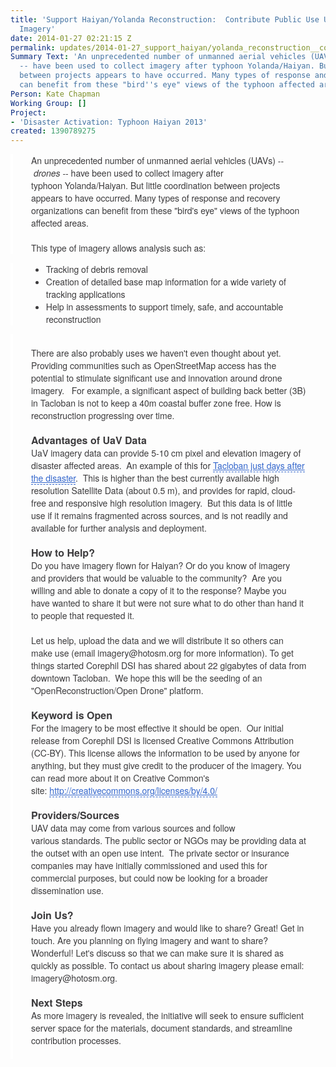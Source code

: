 ```yaml
---
title: 'Support Haiyan/Yolanda Reconstruction:  Contribute Public Use UaV (Drone)
  Imagery'
date: 2014-01-27 02:21:15 Z
permalink: updates/2014-01-27_support_haiyan/yolanda_reconstruction__contribute_public_use_uav_(drone)_imagery
Summary Text: 'An unprecedented number of unmanned aerial vehicles (UAVs) -- drones
  -- have been used to collect imagery after typhoon Yolanda/Haiyan. But little coordination
  between projects appears to have occurred. Many types of response and recovery organizations
  can benefit from these "bird''s eye" views of the typhoon affected areas. '
Person: Kate Chapman
Working Group: []
Project:
- 'Disaster Activation: Typhoon Haiyan 2013'
created: 1390789275
---
```


<div id="magicdomid5" class="ace-line gutter-author-p-10108 emptyGutter" style="padding-right: 30px; padding-left: 29px; -webkit-tap-highlight-color: rgba(0, 0, 0, 0); border-left-width: 4px; border-left-style: solid; border-left-color: #ffffff; opacity: 1; -webkit-transition: opacity 100ms ease-out; transition: opacity 100ms ease-out; color: #3b3a3c; font-family: 'Helvetica Neue', Helvetica, Arial, sans-serif; font-size: 14px; line-height: 20px;"><span class="author-p-102297" style="padding-top: 3px; padding-bottom: 3px; -webkit-tap-highlight-color: rgba(0, 0, 0, 0); cursor: auto;">An</span><span class="author-p-10108" style="padding-top: 3px; padding-bottom: 3px; -webkit-tap-highlight-color: rgba(0, 0, 0, 0); cursor: auto;">&nbsp;unprecedented&nbsp;</span><span class="author-p-11617" style="padding-top: 3px; padding-bottom: 3px; -webkit-tap-highlight-color: rgba(0, 0, 0, 0); cursor: auto;">number</span><span class="author-p-10108" style="padding-top: 3px; padding-bottom: 3px; -webkit-tap-highlight-color: rgba(0, 0, 0, 0); cursor: auto;">&nbsp;of unma</span><span class="author-p-100654" style="padding-top: 3px; padding-bottom: 3px; -webkit-tap-highlight-color: rgba(0, 0, 0, 0); cursor: auto;">nn</span><span class="author-p-10108" style="padding-top: 3px; padding-bottom: 3px; -webkit-tap-highlight-color: rgba(0, 0, 0, 0); cursor: auto;">ed aerial vehicles (UAVs)&nbsp;</span><span class="author-p-102297" style="padding-top: 3px; padding-bottom: 3px; -webkit-tap-highlight-color: rgba(0, 0, 0, 0); cursor: auto;">--&nbsp;</span><span class="author-p-102297 i" style="padding-top: 3px; padding-bottom: 3px; -webkit-tap-highlight-color: rgba(0, 0, 0, 0); cursor: auto;"><em style="-webkit-tap-highlight-color: rgba(0, 0, 0, 0);">drones</em></span><span class="author-p-102297" style="padding-top: 3px; padding-bottom: 3px; -webkit-tap-highlight-color: rgba(0, 0, 0, 0); cursor: auto;">&nbsp;--&nbsp;</span><span class="author-p-10108" style="padding-top: 3px; padding-bottom: 3px; -webkit-tap-highlight-color: rgba(0, 0, 0, 0); cursor: auto;">have been used to collect imagery after typhoon&nbsp;</span><span class="author-p-59703" style="padding-top: 3px; padding-bottom: 3px; -webkit-tap-highlight-color: rgba(0, 0, 0, 0); cursor: auto;">Yolanda/</span><span class="author-p-10108" style="padding-top: 3px; padding-bottom: 3px; -webkit-tap-highlight-color: rgba(0, 0, 0, 0); cursor: auto;">Haiyan.&nbsp;</span><span class="author-p-102297" style="padding-top: 3px; padding-bottom: 3px; -webkit-tap-highlight-color: rgba(0, 0, 0, 0); cursor: auto;">But l</span><span class="author-p-10108" style="padding-top: 3px; padding-bottom: 3px; -webkit-tap-highlight-color: rgba(0, 0, 0, 0); cursor: auto;">ittle coordination between projects appears to have occurred. Many types of response and recovery organizations can benefit from these "bird's eye" views of the typhoon affected areas.&nbsp;</span></div><div id="magicdomid6" class="ace-line longKeep gutter-noauthor" style="padding-right: 30px; padding-left: 29px; -webkit-tap-highlight-color: rgba(0, 0, 0, 0); border-left-width: 4px; border-left-style: solid; border-left-color: #ffffff; opacity: 1; -webkit-transition: opacity 100ms ease-out; transition: opacity 100ms ease-out; color: #3b3a3c; font-family: 'Helvetica Neue', Helvetica, Arial, sans-serif; font-size: 14px; line-height: 20px;">&nbsp;</div><div id="magicdomid7" class="ace-line gutter-author-p-10108 emptyGutter" style="padding-right: 30px; padding-left: 29px; -webkit-tap-highlight-color: rgba(0, 0, 0, 0); border-left-width: 4px; border-left-style: solid; border-left-color: #ffffff; opacity: 1; -webkit-transition: opacity 100ms ease-out; transition: opacity 100ms ease-out; color: #3b3a3c; font-family: 'Helvetica Neue', Helvetica, Arial, sans-serif; font-size: 14px; line-height: 20px;"><span class="author-p-10108" style="padding-top: 3px; padding-bottom: 3px; -webkit-tap-highlight-color: rgba(0, 0, 0, 0); cursor: auto;">This type of imagery allows analysis such as:</span></div><div id="magicdomid9" class="ace-line gutter-author-p-10108 emptyGutter" style="padding-right: 30px; padding-left: 29px; -webkit-tap-highlight-color: rgba(0, 0, 0, 0); border-left-width: 4px; border-left-style: solid; border-left-color: #ffffff; opacity: 1; -webkit-transition: opacity 100ms ease-out; transition: opacity 100ms ease-out; color: #3b3a3c; font-family: 'Helvetica Neue', Helvetica, Arial, sans-serif; font-size: 14px; line-height: 20px;"><ul><li>Tracking of debris removal</li><li><span class="author-p-10108" style="padding-top: 3px; padding-bottom: 3px; -webkit-tap-highlight-color: rgba(0, 0, 0, 0); cursor: auto;">Creation of detailed base map information</span><span class="author-p-102297" style="padding-top: 3px; padding-bottom: 3px; -webkit-tap-highlight-color: rgba(0, 0, 0, 0); cursor: auto;">&nbsp;for a wide variety of tracking applications</span></li><li><span class="author-p-10108" style="padding-top: 3px; padding-bottom: 3px; -webkit-tap-highlight-color: rgba(0, 0, 0, 0); cursor: auto;">Help in assessments</span><span class="author-p-102297" style="padding-top: 3px; padding-bottom: 3px; -webkit-tap-highlight-color: rgba(0, 0, 0, 0); cursor: auto;">&nbsp;to support timely, safe, and accountable reconstruction</span></li></ul></div><div id="magicdomid12" class="ace-line longKeep gutter-noauthor" style="padding-right: 30px; padding-left: 29px; -webkit-tap-highlight-color: rgba(0, 0, 0, 0); border-left-width: 4px; border-left-style: solid; border-left-color: #ffffff; opacity: 1; -webkit-transition: opacity 100ms ease-out; transition: opacity 100ms ease-out; color: #3b3a3c; font-family: 'Helvetica Neue', Helvetica, Arial, sans-serif; font-size: 14px; line-height: 20px;">&nbsp;</div><div id="magicdomid13" class="ace-line gutter-author-p-102297 emptyGutter" style="padding-right: 30px; padding-left: 29px; -webkit-tap-highlight-color: rgba(0, 0, 0, 0); border-left-width: 4px; border-left-style: solid; border-left-color: #ffffff; opacity: 1; -webkit-transition: opacity 100ms ease-out; transition: opacity 100ms ease-out; color: #3b3a3c; font-family: 'Helvetica Neue', Helvetica, Arial, sans-serif; font-size: 14px; line-height: 20px;"><span class="author-p-10108" style="padding-top: 3px; padding-bottom: 3px; -webkit-tap-highlight-color: rgba(0, 0, 0, 0); cursor: auto;">There are also probably uses we haven't even thought about yet.</span><span class="author-p-102297" style="padding-top: 3px; padding-bottom: 3px; -webkit-tap-highlight-color: rgba(0, 0, 0, 0); cursor: auto;">&nbsp; Providing communities such as OpenStreetMap access has the potential to stimulate significant use and innovation around drone imagery.&nbsp;&nbsp; For example, a signif</span><span class="author-p-59703" style="padding-top: 3px; padding-bottom: 3px; -webkit-tap-highlight-color: rgba(0, 0, 0, 0); cursor: auto;">i</span><span class="author-p-102297" style="padding-top: 3px; padding-bottom: 3px; -webkit-tap-highlight-color: rgba(0, 0, 0, 0); cursor: auto;">cant aspect of building back better (3B) in Tacloban is not to keep a 40m coastal buffer zone free.</span><span class="author-p-102297" style="padding-top: 3px; padding-bottom: 3px; -webkit-tap-highlight-color: rgba(0, 0, 0, 0); cursor: auto;">&nbsp;How is reconstruction progressing over time.</span></div><div id="magicdomid14" class="ace-line longKeep gutter-noauthor" style="padding-right: 30px; padding-left: 29px; -webkit-tap-highlight-color: rgba(0, 0, 0, 0); border-left-width: 4px; border-left-style: solid; border-left-color: #ffffff; opacity: 1; -webkit-transition: opacity 100ms ease-out; transition: opacity 100ms ease-out; color: #3b3a3c; font-family: 'Helvetica Neue', Helvetica, Arial, sans-serif; font-size: 14px; line-height: 20px;">&nbsp;</div><div id="magicdomid75" class="ace-line gutter-author-p-102297 emptyGutter toc-entry" style="padding-right: 30px; padding-left: 29px; -webkit-tap-highlight-color: rgba(0, 0, 0, 0); border-left-width: 4px; border-left-style: solid; border-left-color: #ffffff; opacity: 1; -webkit-transition: opacity 100ms ease-out; transition: opacity 100ms ease-out; color: #3b3a3c; font-family: 'Helvetica Neue', Helvetica, Arial, sans-serif; font-size: 14px; line-height: 20px;"><span class="author-p-102297 b" style="padding-top: 3px; padding-bottom: 3px; -webkit-tap-highlight-color: rgba(0, 0, 0, 0); cursor: auto; font-size: 16px;"><strong style="-webkit-tap-highlight-color: rgba(0, 0, 0, 0);">Advantages of&nbsp;</strong></span><span class="author-p-10108 b" style="padding-top: 3px; padding-bottom: 3px; -webkit-tap-highlight-color: rgba(0, 0, 0, 0); cursor: auto; font-size: 16px;"><strong style="-webkit-tap-highlight-color: rgba(0, 0, 0, 0);">UaV</strong></span><span class="author-p-102297 b" style="padding-top: 3px; padding-bottom: 3px; -webkit-tap-highlight-color: rgba(0, 0, 0, 0); cursor: auto; font-size: 16px;"><strong style="-webkit-tap-highlight-color: rgba(0, 0, 0, 0);">&nbsp;Data</strong></span></div><div id="magicdomid85" class="ace-line gutter-author-p-102297 emptyGutter" style="padding-right: 30px; padding-left: 29px; -webkit-tap-highlight-color: rgba(0, 0, 0, 0); border-left-width: 4px; border-left-style: solid; border-left-color: #ffffff; opacity: 1; -webkit-transition: opacity 100ms ease-out; transition: opacity 100ms ease-out; color: #3b3a3c; font-family: 'Helvetica Neue', Helvetica, Arial, sans-serif; font-size: 14px; line-height: 20px;"><span class="author-p-10108" style="padding-top: 3px; padding-bottom: 3px; -webkit-tap-highlight-color: rgba(0, 0, 0, 0); cursor: auto;">UaV&nbsp;</span><span class="author-p-102297" style="padding-top: 3px; padding-bottom: 3px; -webkit-tap-highlight-color: rgba(0, 0, 0, 0); cursor: auto;">imagery data can provide 5-10 cm pixel and elevation imagery of disaster affected areas.&nbsp; An example of this for&nbsp;</span><span class="author-p-102297 attrlink url" style="padding-top: 3px; padding-bottom: 3px; -webkit-tap-highlight-color: rgba(0, 0, 0, 0); cursor: auto;"><a class="attrlink" style="-webkit-tap-highlight-color: rgba(0, 0, 0, 0); color: #3366cc; border-bottom-width: 1px; border-bottom-style: dashed; cursor: pointer !important;" title="https://mapsengine.google.com/05777347155276867190-09507073323105492707-4/mapview/" href="https://mapsengine.google.com/05777347155276867190-09507073323105492707-4/mapview/">Tacloban just days after the disaster</a></span><span class="author-p-102297" style="padding-top: 3px; padding-bottom: 3px; -webkit-tap-highlight-color: rgba(0, 0, 0, 0); cursor: auto;">.&nbsp; This is higher than the best currently available high resolution Satellite Data (about 0.5 m), and provides for rapid, cloud-free and responsive high resolution imagery.&nbsp; But this data is of little use if it remains fragmented across sources, and is not readily and available for further analysis and deployment.</span></div><div id="magicdomid18" class="ace-line longKeep gutter-noauthor" style="padding-right: 30px; padding-left: 29px; -webkit-tap-highlight-color: rgba(0, 0, 0, 0); border-left-width: 4px; border-left-style: solid; border-left-color: #ffffff; opacity: 1; -webkit-transition: opacity 100ms ease-out; transition: opacity 100ms ease-out; color: #3b3a3c; font-family: 'Helvetica Neue', Helvetica, Arial, sans-serif; font-size: 14px; line-height: 20px;">&nbsp;</div><div id="magicdomid19" class="ace-line gutter-author-p-10108 emptyGutter toc-entry" style="padding-right: 30px; padding-left: 29px; -webkit-tap-highlight-color: rgba(0, 0, 0, 0); border-left-width: 4px; border-left-style: solid; border-left-color: #ffffff; opacity: 1; -webkit-transition: opacity 100ms ease-out; transition: opacity 100ms ease-out; color: #3b3a3c; font-family: 'Helvetica Neue', Helvetica, Arial, sans-serif; font-size: 14px; line-height: 20px;"><span class="author-p-10108 b" style="padding-top: 3px; padding-bottom: 3px; -webkit-tap-highlight-color: rgba(0, 0, 0, 0); cursor: auto; font-size: 16px;"><strong style="-webkit-tap-highlight-color: rgba(0, 0, 0, 0);">How to Help?</strong></span></div><div id="magicdomid21" class="ace-line gutter-author-p-10108 emptyGutter" style="padding-right: 30px; padding-left: 29px; -webkit-tap-highlight-color: rgba(0, 0, 0, 0); border-left-width: 4px; border-left-style: solid; border-left-color: #ffffff; opacity: 1; -webkit-transition: opacity 100ms ease-out; transition: opacity 100ms ease-out; color: #3b3a3c; font-family: 'Helvetica Neue', Helvetica, Arial, sans-serif; font-size: 14px; line-height: 20px;"><span class="author-p-10108" style="padding-top: 3px; padding-bottom: 3px; -webkit-tap-highlight-color: rgba(0, 0, 0, 0); cursor: auto;">Do you have imagery flown for Haiyan?&nbsp;</span><span class="author-p-102297" style="padding-top: 3px; padding-bottom: 3px; -webkit-tap-highlight-color: rgba(0, 0, 0, 0); cursor: auto;">Or do you know of imagery and providers that would be valuable to the community?&nbsp;&nbsp;</span><span class="author-p-10108" style="padding-top: 3px; padding-bottom: 3px; -webkit-tap-highlight-color: rgba(0, 0, 0, 0); cursor: auto;">Are you willing and able to donate a copy of it to the response? Maybe you have wanted to share it but were not sure what to do other than hand it to people that requested it.&nbsp;</span></div><div id="magicdomid22" class="ace-line longKeep gutter-noauthor" style="padding-right: 30px; padding-left: 29px; -webkit-tap-highlight-color: rgba(0, 0, 0, 0); border-left-width: 4px; border-left-style: solid; border-left-color: #ffffff; opacity: 1; -webkit-transition: opacity 100ms ease-out; transition: opacity 100ms ease-out; color: #3b3a3c; font-family: 'Helvetica Neue', Helvetica, Arial, sans-serif; font-size: 14px; line-height: 20px;">&nbsp;</div><div id="magicdomid23" class="ace-line gutter-author-p-10108 emptyGutter" style="padding-right: 30px; padding-left: 29px; -webkit-tap-highlight-color: rgba(0, 0, 0, 0); border-left-width: 4px; border-left-style: solid; border-left-color: #ffffff; opacity: 1; -webkit-transition: opacity 100ms ease-out; transition: opacity 100ms ease-out; color: #3b3a3c; font-family: 'Helvetica Neue', Helvetica, Arial, sans-serif; font-size: 14px; line-height: 20px;"><span class="author-p-10108" style="padding-top: 3px; padding-bottom: 3px; -webkit-tap-highlight-color: rgba(0, 0, 0, 0); cursor: auto;">Let us help, upload the data and we will distribute it so others can make use (email imagery@hotosm.org for more information). To get things started Corephil&nbsp;</span><span class="author-p-100654" style="padding-top: 3px; padding-bottom: 3px; -webkit-tap-highlight-color: rgba(0, 0, 0, 0); cursor: auto;">DSI&nbsp;</span><span class="author-p-10108" style="padding-top: 3px; padding-bottom: 3px; -webkit-tap-highlight-color: rgba(0, 0, 0, 0); cursor: auto;">has shared about 22 gigabytes of data from downtown Tacloban</span><span class="author-p-102297" style="padding-top: 3px; padding-bottom: 3px; -webkit-tap-highlight-color: rgba(0, 0, 0, 0); cursor: auto;">.&nbsp; We hope this will be the seeding of an "OpenReconstruction/Open Drone" platform.</span></div><div id="magicdomid24" class="ace-line longKeep gutter-noauthor" style="padding-right: 30px; padding-left: 29px; -webkit-tap-highlight-color: rgba(0, 0, 0, 0); border-left-width: 4px; border-left-style: solid; border-left-color: #ffffff; opacity: 1; -webkit-transition: opacity 100ms ease-out; transition: opacity 100ms ease-out; color: #3b3a3c; font-family: 'Helvetica Neue', Helvetica, Arial, sans-serif; font-size: 14px; line-height: 20px;">&nbsp;</div><div id="magicdomid25" class="ace-line gutter-author-p-10108 emptyGutter toc-entry" style="padding-right: 30px; padding-left: 29px; -webkit-tap-highlight-color: rgba(0, 0, 0, 0); border-left-width: 4px; border-left-style: solid; border-left-color: #ffffff; opacity: 1; -webkit-transition: opacity 100ms ease-out; transition: opacity 100ms ease-out; color: #3b3a3c; font-family: 'Helvetica Neue', Helvetica, Arial, sans-serif; font-size: 14px; line-height: 20px;"><span class="author-p-10108 b" style="padding-top: 3px; padding-bottom: 3px; -webkit-tap-highlight-color: rgba(0, 0, 0, 0); cursor: auto; font-size: 16px;"><strong style="-webkit-tap-highlight-color: rgba(0, 0, 0, 0);">Keyword is Open</strong></span></div><div id="magicdomid26" class="ace-line gutter-author-p-10108 emptyGutter" style="padding-right: 30px; padding-left: 29px; -webkit-tap-highlight-color: rgba(0, 0, 0, 0); border-left-width: 4px; border-left-style: solid; border-left-color: #ffffff; opacity: 1; -webkit-transition: opacity 100ms ease-out; transition: opacity 100ms ease-out; color: #3b3a3c; font-family: 'Helvetica Neue', Helvetica, Arial, sans-serif; font-size: 14px; line-height: 20px;"><span class="author-p-10108" style="padding-top: 3px; padding-bottom: 3px; -webkit-tap-highlight-color: rgba(0, 0, 0, 0); cursor: auto;">For the imagery to be most effective it should be open.&nbsp; Our initial release from Corephil</span><span class="author-p-100654" style="padding-top: 3px; padding-bottom: 3px; -webkit-tap-highlight-color: rgba(0, 0, 0, 0); cursor: auto;">&nbsp;DSI</span><span class="author-p-10108" style="padding-top: 3px; padding-bottom: 3px; -webkit-tap-highlight-color: rgba(0, 0, 0, 0); cursor: auto;">&nbsp;is licensed Creative Commons Attribution (CC-BY). This license allows the information to be used by anyone for anything, but they must give credit to the producer of the imagery. You can read more about it on Creative Common's site:&nbsp;</span><span class="author-p-10108 url" style="padding-top: 3px; padding-bottom: 3px; -webkit-tap-highlight-color: rgba(0, 0, 0, 0); cursor: auto;"><a style="-webkit-tap-highlight-color: rgba(0, 0, 0, 0); color: #3366cc; border-bottom-width: 1px; border-bottom-style: dashed; cursor: pointer !important;" title="http://creativecommons.org/licenses/by/4.0/" href="http://creativecommons.org/licenses/by/4.0/">http://creativecommons.org/licenses/by/4.0/</a></span></div><div id="magicdomid27" class="ace-line longKeep gutter-noauthor" style="padding-right: 30px; padding-left: 29px; -webkit-tap-highlight-color: rgba(0, 0, 0, 0); border-left-width: 4px; border-left-style: solid; border-left-color: #ffffff; opacity: 1; -webkit-transition: opacity 100ms ease-out; transition: opacity 100ms ease-out; color: #3b3a3c; font-family: 'Helvetica Neue', Helvetica, Arial, sans-serif; font-size: 14px; line-height: 20px;">&nbsp;</div><div id="magicdomid28" class="ace-line gutter-author-p-102297 emptyGutter toc-entry" style="padding-right: 30px; padding-left: 29px; -webkit-tap-highlight-color: rgba(0, 0, 0, 0); border-left-width: 4px; border-left-style: solid; border-left-color: #ffffff; opacity: 1; -webkit-transition: opacity 100ms ease-out; transition: opacity 100ms ease-out; color: #3b3a3c; font-family: 'Helvetica Neue', Helvetica, Arial, sans-serif; font-size: 14px; line-height: 20px;"><span class="author-p-102297 b" style="padding-top: 3px; padding-bottom: 3px; -webkit-tap-highlight-color: rgba(0, 0, 0, 0); cursor: auto; font-size: 16px;"><strong style="-webkit-tap-highlight-color: rgba(0, 0, 0, 0);">Providers/Sources</strong></span></div><div id="magicdomid30" class="ace-line gutter-author-p-102297 emptyGutter" style="padding-right: 30px; padding-left: 29px; -webkit-tap-highlight-color: rgba(0, 0, 0, 0); border-left-width: 4px; border-left-style: solid; border-left-color: #ffffff; opacity: 1; -webkit-transition: opacity 100ms ease-out; transition: opacity 100ms ease-out; color: #3b3a3c; font-family: 'Helvetica Neue', Helvetica, Arial, sans-serif; font-size: 14px; line-height: 20px;"><span class="author-p-102297" style="padding-top: 3px; padding-bottom: 3px; -webkit-tap-highlight-color: rgba(0, 0, 0, 0); cursor: auto;">UAV data may&nbsp;</span><span class="author-p-11617" style="padding-top: 3px; padding-bottom: 3px; -webkit-tap-highlight-color: rgba(0, 0, 0, 0); cursor: auto;">come</span><span class="author-p-102297" style="padding-top: 3px; padding-bottom: 3px; -webkit-tap-highlight-color: rgba(0, 0, 0, 0); cursor: auto;">&nbsp;from various sources and</span><span class="author-p-11617" style="padding-top: 3px; padding-bottom: 3px; -webkit-tap-highlight-color: rgba(0, 0, 0, 0); cursor: auto;">&nbsp;follow various</span><span class="author-p-102297" style="padding-top: 3px; padding-bottom: 3px; -webkit-tap-highlight-color: rgba(0, 0, 0, 0); cursor: auto;">&nbsp;standards. The public sector or NGOs may be providing data at the outset with an open use intent.&nbsp; The private sector or insurance companies may have initially commissioned and used this for commer</span><span class="author-p-59703" style="padding-top: 3px; padding-bottom: 3px; -webkit-tap-highlight-color: rgba(0, 0, 0, 0); cursor: auto;">ci</span><span class="author-p-102297" style="padding-top: 3px; padding-bottom: 3px; -webkit-tap-highlight-color: rgba(0, 0, 0, 0); cursor: auto;">al purposes, but could now be looking for a broader dissemination use.</span></div><div id="magicdomid31" class="ace-line longKeep gutter-noauthor" style="padding-right: 30px; padding-left: 29px; -webkit-tap-highlight-color: rgba(0, 0, 0, 0); border-left-width: 4px; border-left-style: solid; border-left-color: #ffffff; opacity: 1; -webkit-transition: opacity 100ms ease-out; transition: opacity 100ms ease-out; color: #3b3a3c; font-family: 'Helvetica Neue', Helvetica, Arial, sans-serif; font-size: 14px; line-height: 20px;">&nbsp;</div><div id="magicdomid32" class="ace-line gutter-author-p-10108 emptyGutter toc-entry" style="padding-right: 30px; padding-left: 29px; -webkit-tap-highlight-color: rgba(0, 0, 0, 0); border-left-width: 4px; border-left-style: solid; border-left-color: #ffffff; opacity: 1; -webkit-transition: opacity 100ms ease-out; transition: opacity 100ms ease-out; color: #3b3a3c; font-family: 'Helvetica Neue', Helvetica, Arial, sans-serif; font-size: 14px; line-height: 20px;"><span class="author-p-10108 b" style="padding-top: 3px; padding-bottom: 3px; -webkit-tap-highlight-color: rgba(0, 0, 0, 0); cursor: auto; font-size: 16px;"><strong style="-webkit-tap-highlight-color: rgba(0, 0, 0, 0);">Join Us?</strong></span></div><div id="magicdomid143" class="ace-line gutter-author-p-10108 emptyGutter" style="padding-right: 30px; padding-left: 29px; -webkit-tap-highlight-color: rgba(0, 0, 0, 0); border-left-width: 4px; border-left-style: solid; border-left-color: #ffffff; opacity: 1; -webkit-transition: opacity 100ms ease-out; transition: opacity 100ms ease-out; color: #3b3a3c; font-family: 'Helvetica Neue', Helvetica, Arial, sans-serif; font-size: 14px; line-height: 20px;"><span class="author-p-10108" style="padding-top: 3px; padding-bottom: 3px; -webkit-tap-highlight-color: rgba(0, 0, 0, 0); cursor: auto;">Have you already flown imagery and would like to share? Great! Get in touch. Are you planning on flying imagery and want to share? Wonderful! Let's discuss so that we can make sure it is shared as quickly as possible. To contact us about sharing imagery please email: imagery@hotosm.org.&nbsp;</span></div><div id="magicdomid35" class="ace-line longKeep gutter-noauthor" style="padding-right: 30px; padding-left: 29px; -webkit-tap-highlight-color: rgba(0, 0, 0, 0); border-left-width: 4px; border-left-style: solid; border-left-color: #ffffff; opacity: 1; -webkit-transition: opacity 100ms ease-out; transition: opacity 100ms ease-out; color: #3b3a3c; font-family: 'Helvetica Neue', Helvetica, Arial, sans-serif; font-size: 14px; line-height: 20px;">&nbsp;</div><div id="magicdomid36" class="ace-line gutter-author-p-102297 emptyGutter toc-entry" style="padding-right: 30px; padding-left: 29px; -webkit-tap-highlight-color: rgba(0, 0, 0, 0); border-left-width: 4px; border-left-style: solid; border-left-color: #ffffff; opacity: 1; -webkit-transition: opacity 100ms ease-out; transition: opacity 100ms ease-out; color: #3b3a3c; font-family: 'Helvetica Neue', Helvetica, Arial, sans-serif; font-size: 14px; line-height: 20px;"><span class="author-p-102297 b" style="padding-top: 3px; padding-bottom: 3px; -webkit-tap-highlight-color: rgba(0, 0, 0, 0); cursor: auto; font-size: 16px;"><strong style="-webkit-tap-highlight-color: rgba(0, 0, 0, 0);">Next Steps</strong></span></div><div id="magicdomid38" class="ace-line gutter-author-p-102297 emptyGutter" style="padding-right: 30px; padding-left: 29px; -webkit-tap-highlight-color: rgba(0, 0, 0, 0); border-left-width: 4px; border-left-style: solid; border-left-color: #ffffff; opacity: 1; -webkit-transition: opacity 100ms ease-out; transition: opacity 100ms ease-out; color: #3b3a3c; font-family: 'Helvetica Neue', Helvetica, Arial, sans-serif; font-size: 14px; line-height: 20px;"><span class="author-p-102297" style="padding-top: 3px; padding-bottom: 3px; -webkit-tap-highlight-color: rgba(0, 0, 0, 0); cursor: auto;">As more imagery is revealed, the initiative will seek to ensure sufficient server space for the materials, document standards, and streamline contribution processes.</span></div><div id="magicdomid39" class="ace-line longKeep gutter-noauthor" style="padding-right: 30px; padding-left: 29px; -webkit-tap-highlight-color: rgba(0, 0, 0, 0); border-left-width: 4px; border-left-style: solid; border-left-color: #ffffff; opacity: 1; -webkit-transition: opacity 100ms ease-out; transition: opacity 100ms ease-out; color: #3b3a3c; font-family: 'Helvetica Neue', Helvetica, Arial, sans-serif; font-size: 14px; line-height: 20px;">&nbsp;</div>
